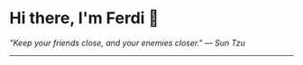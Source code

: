 <h1>Hi there, I'm Ferdi 👋</h1>

<p><em>
  "Keep your friends close, and your enemies closer." — Sun Tzu
</em></p>

---
